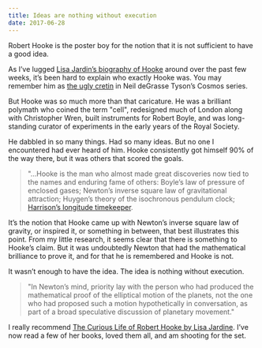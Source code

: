 ```yaml
---
title: Ideas are nothing without execution
date: 2017-06-28
---
```


<!--kg-card-begin: html--><p>Robert Hooke is the poster boy for the notion that it is not sufficient to have a good idea.</p>
<p>As I&#8217;ve lugged <a href="https://www.bookdepository.com/The-Curious-Life-of-Robert-Hooke/9780007151752/?a_aid=thambili">Lisa Jardin&#8217;s biography of Hooke</a> around over the past few weeks, it&#8217;s been hard to explain who exactly Hooke was. You may remember him as <a href="https://www.youtube.com/watch?v=YR-gy5TsPDQ">the ugly cretin</a> in Neil deGrasse Tyson&#8217;s Cosmos series.</p>
<p>But Hooke was so much more than that caricature. He was a brilliant polymath who coined the term &quot;cell&quot;, redesigned much of London along with Christopher Wren, built instruments for Robert Boyle, and was long-standing curator of experiments in the early years of the Royal Society.</p>
<p>He dabbled in so many things. Had so many ideas. But no one I encountered had ever heard of him. Hooke consistently got himself 90% of the way there, but it was others that scored the goals.</p>
<blockquote>
<p>&quot;&#8230;Hooke is the man who almost made great discoveries now tied to the names and enduring fame of others: Boyle&#8217;s law of pressure of enclosed gases; Newton&#8217;s inverse square law of gravitational attraction; Huygen&#8217;s theory of the isochronous pendulum clock; <a href="http://www.joshnicholas.com/when-time-became-ubiquitous/">Harrison&#8217;s longitude timekeeper</a>.</p>
</blockquote>
<p>It&#8217;s the notion that Hooke came up with Newton&#8217;s inverse square law of gravity, or inspired it, or something in between, that best illustrates this point. From my little research, it seems clear that there is something to Hooke&#8217;s claim. But it was undoubtedly Newton that had the mathematical brilliance to prove it, and for that he is remembered and Hooke is not.</p>
<p>It wasn&#8217;t enough to have the idea. The idea is nothing without execution.</p>
<blockquote>
<p>&quot;In Newton&#8217;s mind, priority lay with the person who had produced the mathematical proof of the elliptical motion of the planets, not the one who had proposed such a motion hypothetically in conversation, as part of a broad speculative discussion of planetary movement.&quot;</p>
</blockquote>
<p>I really recommend <a href="https://www.bookdepository.com/The-Curious-Life-of-Robert-Hooke/9780007151752/?a_aid=thambili">The Curious Life of Robert Hooke by Lisa Jardine</a>. I&#8217;ve now read a few of her books, loved them all, and am shooting for the set.</p>
<!--kg-card-end: html-->